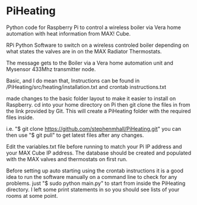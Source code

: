 # PiHeating
Python code for Raspberry Pi to control a wireless boiler via Vera home automation with heat information from MAX! Cube.

RPi Python Software to switch on a wireless controled boiler depending on what states the valves are in on the MAX Radiator Thermostats.

The message gets to the Boiler via a Vera home automation unit and Mysensor 433Mhz transmitter node.

Basic, and I do mean that, Instructions can be found in /PiHeating/src/heating/installation.txt and crontab instructions.txt

made changes to the basic folder layout to make it easier to install on Raspberry. cd into your home directory on Pi then
git clone the files in from the link provided by Git. This will create a PiHeating folder with the required files inside.

i.e. "$ git clone https://github.com/stephenmhall/PiHeating.git" you can then use "$ git pull" to get latest files after any changes.

Edit the variables.txt file before running to match your Pi IP address and your MAX Cube IP address. The database should be created and populated with the MAX valves and thermostats on first run.

Before setting up auto starting using the crontab instructions it is a good idea to run the software manually on a command line to check for any problems. just "$ sudo python main.py" to start from inside the PiHeating directory. I left some print statements in so you should see lists of your rooms at some point.

